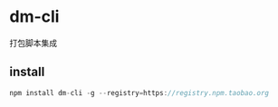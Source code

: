 # dm-cli
打包脚本集成

## install
```js
npm install dm-cli -g --registry=https://registry.npm.taobao.org
```
